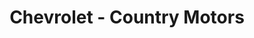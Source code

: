 ---
title: "Chevrolet - Country Motors"
url: /barranquilla/chevrolet-country-motors/
shop: Autohaus
---